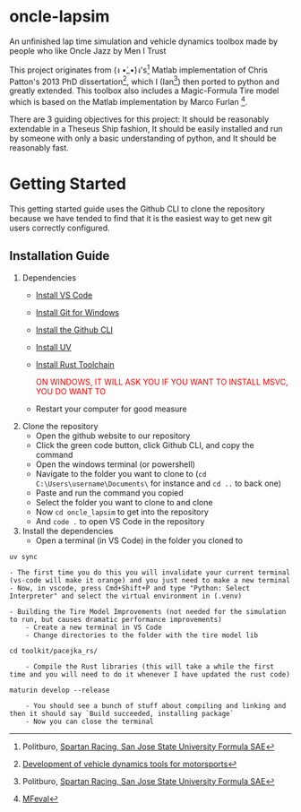 # oncle-lapsim
An unfinished lap time simulation and vehicle dynamics toolbox made by people who like Oncle Jazz by Men I Trust

This project originates from (ง •̀_•́)ง's[^1] Matlab implementation of Chris Patton's 2013 PhD dissertation[^2], which I (Ian[^1]) then ported to python and greatly extended. This toolbox also includes a Magic-Formula Tire model which is based on the Matlab implementation by Marco Furlan [^3].

There are 3 guiding objectives for this project: It should be reasonably extendable in a Theseus Ship fashion, It should be easily installed and run by someone with only a basic understanding of python, and It should be reasonably fast.

[^1]: Politburo, [Spartan Racing, San Jose State University Formula SAE](https://www.sjsuformulasae.com)

[^2]: [Development of vehicle dynamics tools for motorsports](https://ir.library.oregonstate.edu/concern/graduate_thesis_or_dissertations/tx31qm51z)

[^3]: [MFeval](https://mfeval.wordpress.com)

# Getting Started
This getting started guide uses the Github CLI to clone the repository because we have tended to find that it is the easiest way to get new git users correctly configured.

## Installation Guide
1. Dependencies
    - [Install VS Code](https://code.visualstudio.com/download)
    - [Install Git for Windows](https://git-scm.com/downloads)
    - [Install the Github CLI](https://cli.github.com/)
    - [Install UV](https://docs.astral.sh/uv/getting-started/installation/)
    - [Install Rust Toolchain](https://www.rust-lang.org/tools/install) 

        <span style="color:red">ON WINDOWS, IT WILL ASK YOU IF YOU WANT TO INSTALL MSVC, YOU DO WANT TO</span>
    - Restart your computer for good measure
2. Clone the repository
    - Open the github website to our repository
    - Click the green code button, click Github CLI, and copy the command
    - Open the windows terminal (or powershell)
    - Navigate to the folder you want to clone to (`cd C:\Users\username\Documents\` for instance and `cd ..` to back one)
    - Paste and run the command you copied
    - Select the folder you want to clone to and clone
    - Now `cd oncle_lapsim` to get into the repository
    - And `code .` to open VS Code in the repository
3. Install the dependencies
    - Open a terminal (in VS Code) in the folder you cloned to
```console
uv sync
```

    - The first time you do this you will invalidate your current terminal (vs-code will make it orange) and you just need to make a new terminal
    - Now, in vscode, press Cmd+Shift+P and type "Python: Select Interpreter" and select the virtual environment in (.venv)
    
    - Building the Tire Model Improvements (not needed for the simulation to run, but causes dramatic performance improvements)
        - Create a new terminal in VS Code
        - Change directories to the folder with the tire model lib

```console
cd toolkit/pacejka_rs/
```

        - Compile the Rust libraries (this will take a while the first time and you will need to do it whenever I have updated the rust code)

```console
maturin develop --release
```
        - You should see a bunch of stuff about compiling and linking and then it should say `Build succeeded, installing package`
        - Now you can close the terminal
